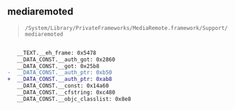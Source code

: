 ## mediaremoted

> `/System/Library/PrivateFrameworks/MediaRemote.framework/Support/mediaremoted`

```diff

   __TEXT.__eh_frame: 0x5478
   __DATA_CONST.__auth_got: 0x2860
   __DATA_CONST.__got: 0x25b8
-  __DATA_CONST.__auth_ptr: 0xb50
+  __DATA_CONST.__auth_ptr: 0xab8
   __DATA_CONST.__const: 0x14a60
   __DATA_CONST.__cfstring: 0xc480
   __DATA_CONST.__objc_classlist: 0x8e8

```
